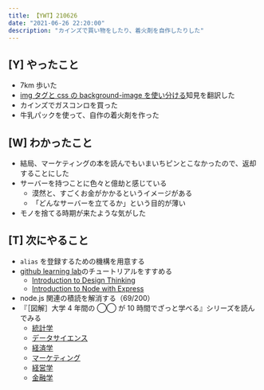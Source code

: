 ```yaml
---
title: 【YWT】210626
date: "2021-06-26 22:20:00"
description: "カインズで買い物をしたり、着火剤を自作したりした"
---
```


## [Y] やったこと

- 7km 歩いた
- [img タグと css の background-image を使い分ける](https://gist.github.com/LeeDDHH/24ec711e3aa0ca83c297fc0087864f29)知見を翻訳した
- カインズでガスコンロを買った
- 牛乳パックを使って、自作の着火剤を作った

## [W] わかったこと

- 結局、マーケティングの本を読んでもいまいちピンとこなかったので、返却することにした
- サーバーを持つことに色々と億劫と感じている
  - 漠然と、すごくお金がかかるというイメージがある
  - 「どんなサーバーを立てるか」という目的が薄い
- モノを捨てる時期が来たような気がした

## [T] 次にやること

- `alias` を登録するための機構を用意する
- [github learning lab](https://lab.github.com/githubtraining)のチュートリアルをすすめる
  - [Introduction to Design Thinking](https://lab.github.com/githubtraining/introduction-to-design-thinking)
  - [Introduction to Node with Express](https://lab.github.com/everydeveloper/introduction-to-node-with-express)
- node.js 関連の積読を解消する（69/200）
- 『［図解］大学 4 年間の ◯◯ が 10 時間でざっと学べる』シリーズを読んでみる
  - [統計学](https://www.amazon.co.jp/dp/B07PXB4NN9)
  - [データサイエンス](https://www.amazon.co.jp/dp/B07XNW3TQM)
  - [経済学](https://www.amazon.co.jp/dp/B01KNLFHH6)
  - [マーケティング](https://www.amazon.co.jp/dp/B07BNC2SV3)
  - [経営学](https://www.amazon.co.jp/dp/B071SKDF3L)
  - [金融学](https://www.amazon.co.jp/dp/B07BB6Z7FW)

<!-- https://twitter.com/camomile_cafe/status/1408779591678787588?s=20 -->
